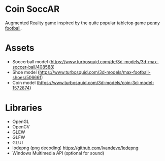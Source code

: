 # Coin SoccAR
Augmented Reality game inspired by the quite popular tabletop game [penny football](https://en.wikipedia.org/wiki/Penny_football).

# Assets
- Soccerball model (https://www.turbosquid.com/de/3d-models/3d-max-soccer-ball/408588)
- Shoe model (https://www.turbosquid.com/3d-models/max-football-shoes/506661)
- Coin model (https://www.turbosquid.com/3d-models/coin-3d-model-1572874)

# Libraries
- OpenGL
- OpenCV
- GLEW
- GLFW
- GLUT
- lodepng (png decoding) https://github.com/lvandeve/lodepng
- Windows Multimedia API (optional for sound)